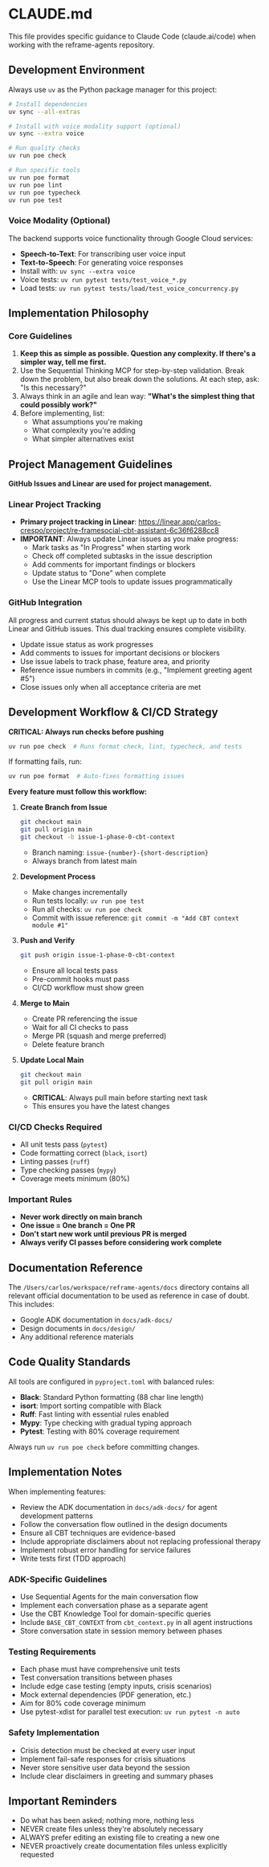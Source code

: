 # CLAUDE.md

This file provides specific guidance to Claude Code (claude.ai/code) when working with the reframe-agents repository.

## Development Environment

Always use `uv` as the Python package manager for this project:

```bash
# Install dependencies
uv sync --all-extras

# Install with voice modality support (optional)
uv sync --extra voice

# Run quality checks
uv run poe check

# Run specific tools
uv run poe format
uv run poe lint
uv run poe typecheck
uv run poe test
```

### Voice Modality (Optional)
The backend supports voice functionality through Google Cloud services:
- **Speech-to-Text**: For transcribing user voice input
- **Text-to-Speech**: For generating voice responses
- Install with: `uv sync --extra voice`
- Voice tests: `uv run pytest tests/test_voice_*.py`
- Load tests: `uv run pytest tests/load/test_voice_concurrency.py`

## Implementation Philosophy

### Core Guidelines
1. **Keep this as simple as possible. Question any complexity. If there's a simpler way, tell me first.**
2. Use the Sequential Thinking MCP for step-by-step validation. Break down the problem, but also break down the solutions. At each step, ask: "Is this necessary?"
3. Always think in an agile and lean way: **"What's the simplest thing that could possibly work?"**
4. Before implementing, list:
   - What assumptions you're making
   - What complexity you're adding
   - What simpler alternatives exist

## Project Management Guidelines

**GitHub Issues and Linear are used for project management.**

### Linear Project Tracking
- **Primary project tracking in Linear**: https://linear.app/carlos-crespo/project/re-framesocial-cbt-assistant-6c36f6288cc8
- **IMPORTANT**: Always update Linear issues as you make progress:
  - Mark tasks as "In Progress" when starting work
  - Check off completed subtasks in the issue description
  - Add comments for important findings or blockers
  - Update status to "Done" when complete
  - Use the Linear MCP tools to update issues programmatically

### GitHub Integration
All progress and current status should always be kept up to date in both Linear and GitHub issues. This dual tracking ensures complete visibility.

- Update issue status as work progresses
- Add comments to issues for important decisions or blockers
- Use issue labels to track phase, feature area, and priority
- Reference issue numbers in commits (e.g., "Implement greeting agent #5")
- Close issues only when all acceptance criteria are met

## Development Workflow & CI/CD Strategy

**CRITICAL: Always run checks before pushing**
```bash
uv run poe check  # Runs format check, lint, typecheck, and tests
```
If formatting fails, run:
```bash
uv run poe format  # Auto-fixes formatting issues
```

**Every feature must follow this workflow:**

1. **Create Branch from Issue**
   ```bash
   git checkout main
   git pull origin main
   git checkout -b issue-1-phase-0-cbt-context
   ```
   - Branch naming: `issue-{number}-{short-description}`
   - Always branch from latest main

2. **Development Process**
   - Make changes incrementally
   - Run tests locally: `uv run poe test`
   - Run all checks: `uv run poe check`
   - Commit with issue reference: `git commit -m "Add CBT context module #1"`

3. **Push and Verify**
   ```bash
   git push origin issue-1-phase-0-cbt-context
   ```
   - Ensure all local tests pass
   - Pre-commit hooks must pass
   - CI/CD workflow must show green

4. **Merge to Main**
   - Create PR referencing the issue
   - Wait for all CI checks to pass
   - Merge PR (squash and merge preferred)
   - Delete feature branch

5. **Update Local Main**
   ```bash
   git checkout main
   git pull origin main
   ```
   - **CRITICAL**: Always pull main before starting next task
   - This ensures you have the latest changes

### CI/CD Checks Required
- All unit tests pass (`pytest`)
- Code formatting correct (`black`, `isort`)
- Linting passes (`ruff`)
- Type checking passes (`mypy`)
- Coverage meets minimum (80%)

### Important Rules
- **Never work directly on main branch**
- **One issue = One branch = One PR**
- **Don't start new work until previous PR is merged**
- **Always verify CI passes before considering work complete**

## Documentation Reference

The `/Users/carlos/workspace/reframe-agents/docs` directory contains all relevant official documentation to be used as reference in case of doubt. This includes:
- Google ADK documentation in `docs/adk-docs/`
- Design documents in `docs/design/`
- Any additional reference materials

## Code Quality Standards

All tools are configured in `pyproject.toml` with balanced rules:
- **Black**: Standard Python formatting (88 char line length)
- **isort**: Import sorting compatible with Black
- **Ruff**: Fast linting with essential rules enabled
- **Mypy**: Type checking with gradual typing approach
- **Pytest**: Testing with 80% coverage requirement

Always run `uv run poe check` before committing changes.

## Implementation Notes

When implementing features:
- Review the ADK documentation in `docs/adk-docs/` for agent development patterns
- Follow the conversation flow outlined in the design documents
- Ensure all CBT techniques are evidence-based
- Include appropriate disclaimers about not replacing professional therapy
- Implement robust error handling for service failures
- Write tests first (TDD approach)

### ADK-Specific Guidelines
- Use Sequential Agents for the main conversation flow
- Implement each conversation phase as a separate agent
- Use the CBT Knowledge Tool for domain-specific queries
- Include `BASE_CBT_CONTEXT` from `cbt_context.py` in all agent instructions
- Store conversation state in session memory between phases

### Testing Requirements
- Each phase must have comprehensive unit tests
- Test conversation transitions between phases
- Include edge case testing (empty inputs, crisis scenarios)
- Mock external dependencies (PDF generation, etc.)
- Aim for 80% code coverage minimum
- Use pytest-xdist for parallel test execution: `uv run pytest -n auto`

### Safety Implementation
- Crisis detection must be checked at every user input
- Implement fail-safe responses for crisis situations
- Never store sensitive user data beyond the session
- Include clear disclaimers in greeting and summary phases

## Important Reminders

- Do what has been asked; nothing more, nothing less
- NEVER create files unless they're absolutely necessary
- ALWAYS prefer editing an existing file to creating a new one
- NEVER proactively create documentation files unless explicitly requested
